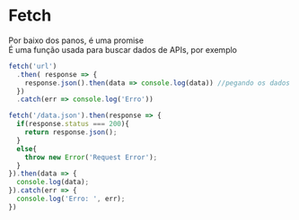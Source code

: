 # Fetch
Por baixo dos panos, é uma promise<br />
É uma função usada para buscar dados de APIs, por exemplo

```js
fetch('url')
  .then( response => {
    response.json().then(data => console.log(data)) //pegando os dados do retorno à consulta à API
  })
  .catch(err => console.log('Erro'))
```

```js
fetch('/data.json').then(response => {
  if(response.status === 200){
    return response.json();
  }
  else{
    throw new Error('Request Error');
  }
}).then(data => {
  console.log(data);
}).catch(err => {
  console.log('Erro: ', err);
})
```